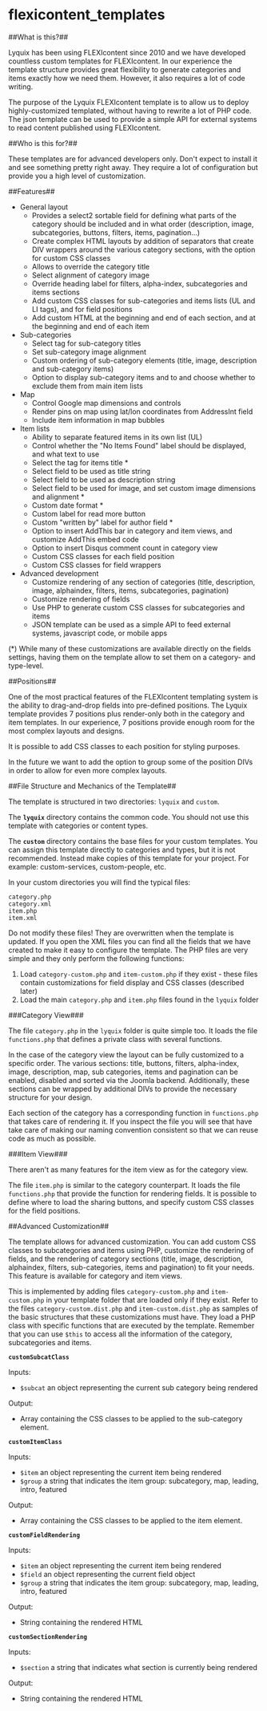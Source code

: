# flexicontent_templates

##What is this?##

Lyquix has been using FLEXIcontent since 2010 and we have developed countless custom templates for FLEXIcontent. In our experience the template structure provides great flexibility to generate categories and items exactly how we need them. However, it also requires a lot of code writing.

The purpose of the Lyquix FLEXIcontent template is to allow us to deploy highly-customized templated, without having to rewrite a lot of PHP code. The json template can be used to provide a simple API for external systems to read content published using FLEXIcontent.

##Who is this for?##

These templates are for advanced developers only. Don't expect to install it and see something pretty right away. They require a lot of configuration but provide you a high level of customization.

##Features##

  * General layout
    * Provides a select2 sortable field for defining what parts of the category should be included and in what order (description, image, subcategories, buttons, filters, items, pagination...)
    * Create complex HTML layouts by addition of separators that create DIV wrappers around the various category sections, with the option for custom CSS classes
    * Allows to override the category title
    * Select alignment of category image
    * Override heading label for filters, alpha-index, subcategories and items sections
    * Add custom CSS classes for sub-categories and items lists (UL and LI tags), and for field positions
    * Add custom HTML at the beginning and end of each section, and at the beginning and end of each item
  * Sub-categories
    * Select tag for sub-category titles
    * Set sub-category image alignment
    * Custom ordering of sub-category elements (title, image, description and sub-category items)
    * Option to display sub-category items and to and choose whether to exclude them from main item lists
  * Map
    * Control Google map dimensions and controls
    * Render pins on map using lat/lon coordinates from AddressInt field
    * Include item information in map bubbles
  * Item lists
    * Ability to separate featured items in its own list (UL)
    * Control whether the "No Items Found" label should be displayed, and what text to use
    * Select the tag for items title *
    * Select field to be used as title string
    * Select field to be used as description string
    * Select field to be used for image, and set custom image dimensions and alignment *
    * Custom date format *
    * Custom label for read more button
    * Custom "written by" label for author field *
    * Option to insert AddThis bar in category and item views, and customize AddThis embed code
    * Option to insert Disqus comment count in category view
    * Custom CSS classes for each field position
    * Custom CSS classes for field wrappers
  * Advanced development
    * Customize rendering of any section of categories (title, description, image, alphaindex, filters, items, subcategories, pagination)
    * Customize rendering of fields
    * Use PHP to generate custom CSS classes for subcategories and items 
    * JSON template can be used as a simple API to feed external systems, javascript code, or mobile apps

(*) While many of these customizations are available directly on the fields settings, having them on the template allow to set them on a category- and type-level.

##Positions##

One of the most practical features of the FLEXIcontent templating system is the ability to drag-and-drop fields into pre-defined positions. The Lyquix template provides 7 positions plus render-only both in the category and item templates. In our experience, 7 positions provide enough room for the most complex layouts and designs.

It is possible to add CSS classes to each position for styling purposes.

In the future we want to add the option to group some of the position DIVs in order to allow for even more complex layouts.

##File Structure and Mechanics of the Template##

The template is structured in two directories: `lyquix` and `custom`.

The **`lyquix`** directory contains the common code. You should not use this template with categories or content types.

The **`custom`** directory contains the base files for your custom templates. You can assign this template directly to categories and types, but it is not recommended. Instead make copies of this template for your project. For example: custom-services, custom-people, etc.

In your custom directories you will find the typical files:

```
category.php
category.xml
item.php
item.xml
```

Do not modify these files! They are overwritten when the template is updated. If you open the XML files you can find all the fields that we have created to make it easy to configure the template. The PHP files are very simple and they only perform the following functions:

1. Load `category-custom.php` and `item-custom.php` if they exist - these files contain customizations for field display and CSS classes (described later)
2. Load the main `category.php` and `item.php` files found in the `lyquix` folder

###Category View###

The file `category.php` in the `lyquix` folder is quite simple too. It loads the file `functions.php` that defines a private class with several functions. 

In the case of the category view the layout can be fully customized to a specific order. The various sections: title, buttons, filters, alpha-index, image, description, map, sub categories, items and pagination can be enabled, disabled and sorted via the Joomla backend. Additionally, these sections can be wrapped by additional DIVs to provide the necessary structure for your design. 

Each section of the category has a corresponding function in `functions.php` that takes care of rendering it. If you inspect the file you will see that have take care of making our naming convention consistent so that we can reuse code as much as possible.

###Item View###

There aren't as many features for the item view as for the category view.

The file `item.php` is similar to the category counterpart. It loads the file `functions.php` that provide the function for rendering fields. It is possible to define where to load the sharing buttons, and specify custom CSS classes for the field positions.

##Advanced Customization##

The template allows for advanced customization. You can add custom CSS classes to subcategories and items using PHP, customize the rendering of fields, and the rendering of category sections (title, image, description, alphaindex, filters, sub-categories, items and pagination) to fit your needs. This feature is available for category and item views. 

This is implemented by adding files `category-custom.php` and `item-custom.php` in your template folder that are loaded only if they exist. Refer to the files `category-custom.dist.php` and `item-custom.dist.php` as samples of the basic structures that these customizations must have. They load a PHP class with specific functions that are executed by the template. Remember that you can use `$this` to access all the information of the category, subcategories and items.

**`customSubcatClass`**

Inputs: 
  * `$subcat` an object representing the current sub category being rendered

Output: 
  * Array containing the CSS classes to be applied to the sub-category element.

**`customItemClass`**

Inputs: 
  * `$item` an object representing the current item being rendered
  * `$group` a string that indicates the item group: subcategory, map, leading, intro, featured

Output: 
  * Array containing the CSS classes to be applied to the item element.

**`customFieldRendering`**

Inputs: 
  * `$item` an object representing the current item being rendered
  * `$field` an object representing the current field object
  * `$group` a string that indicates the item group: subcategory, map, leading, intro, featured

Output: 
  * String containing the rendered HTML

**`customSectionRendering`**

Inputs: 
  * `$section` a string that indicates what section is currently being rendered

Output:
  * String containing the rendered HTML

